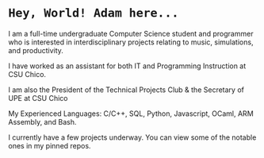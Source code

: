 # `Hey, World! Adam here...`
I am a full-time undergraduate Computer Science student and programmer who is interested in interdisciplinary projects relating to music, simulations, and productivity.

I have worked as an assistant for both IT and Programming Instruction at CSU Chico.

I am also the President of the Technical Projects Club & the Secretary of UPE at CSU Chico

My Experienced Languages: C/C++, SQL, Python, Javascript, OCaml, ARM Assembly, and Bash.

I currently have a few projects underway. You can view some of the notable ones in my pinned repos.

<!---
AdamUllmann/AdamUllmann is a ✨ special ✨ repository because its `README.md` (this file) appears on your GitHub profile.
You can click the Preview link to take a look at your changes.
--->
